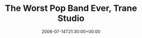 ---
templateKey: event
guid: 08934d93-6eab-11ea-99c5-002590d1d1b0
date: 2006-07-14T21:30:00+00:00
eventTime: '9:30pm'
title: The Worst Pop Band Ever, Trane Studio
artist: The Worst Pop Band Ever
city: Toronto
venue: Trane Studio
group: Tim Shia
guests: Dafydd Hughes,Christine Bougie,Gord Mowat,Rhonda Stakich,LEO37
---